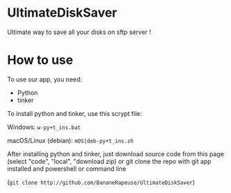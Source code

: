 # UltimateDiskSaver
Ultimate way to save all your disks on sftp server !

# How to use
To use our app, you need:
- Python
- tinker

To install python and tinker, use this scrypt file:

Windows: `w-py+t_ins.bat`

macOS/Linux (debian): `mOS|deb-py+t_ins.sh`

After installing python and tinker, just download source code from this page (select "code", "local", "download zip) or git clone the repo with git app installed and powershell or command line

(`git clone http://github.com/BananeRapeuse/UltimateDiskSaver`)
